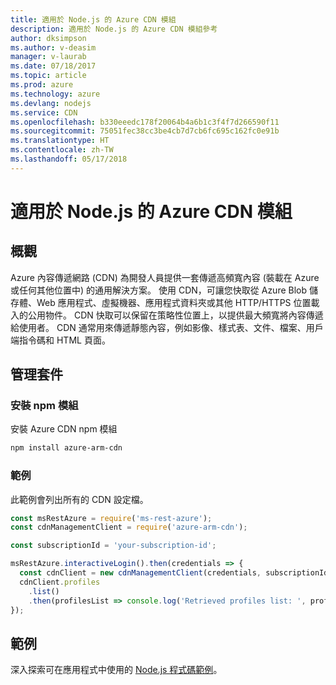 ```yaml
---
title: 適用於 Node.js 的 Azure CDN 模組
description: 適用於 Node.js 的 Azure CDN 模組參考
author: dksimpson
ms.author: v-deasim
manager: v-laurab
ms.date: 07/18/2017
ms.topic: article
ms.prod: azure
ms.technology: azure
ms.devlang: nodejs
ms.service: CDN
ms.openlocfilehash: b330eeedc178f20064b4a6b1c3f4f7d266590f11
ms.sourcegitcommit: 75051fec38cc3be4cb7d7cb6fc695c162fc0e91b
ms.translationtype: HT
ms.contentlocale: zh-TW
ms.lasthandoff: 05/17/2018
---
```

# <a name="azure-cdn-modules-for-nodejs"></a>適用於 Node.js 的 Azure CDN 模組

## <a name="overview"></a>概觀

Azure 內容傳遞網路 (CDN) 為開發人員提供一套傳遞高頻寬內容 (裝載在 Azure 或任何其他位置中) 的通用解決方案。 使用 CDN，可讓您快取從 Azure Blob 儲存體、Web 應用程式、虛擬機器、應用程式資料夾或其他 HTTP/HTTPS 位置載入的公用物件。 CDN 快取可以保留在策略性位置上，以提供最大頻寬將內容傳遞給使用者。 CDN 通常用來傳遞靜態內容，例如影像、樣式表、文件、檔案、用戶端指令碼和 HTML 頁面。

## <a name="management-package"></a>管理套件

### <a name="install-the-npm-module"></a>安裝 npm 模組

安裝 Azure CDN npm 模組

```bash
npm install azure-arm-cdn
```

### <a name="example"></a>範例

此範例會列出所有的 CDN 設定檔。

```javascript
const msRestAzure = require('ms-rest-azure');
const cdnManagementClient = require('azure-arm-cdn');

const subscriptionId = 'your-subscription-id';

msRestAzure.interactiveLogin().then(credentials => {
  const cdnClient = new cdnManagementClient(credentials, subscriptionId);
  cdnClient.profiles
    .list()
    .then(profilesList => console.log('Retrieved profiles list: ', profilesList));
});
```

## <a name="samples"></a>範例

深入探索可在應用程式中使用的 [Node.js 程式碼範例](https://azure.microsoft.com/resources/samples/?platform=nodejs)。
